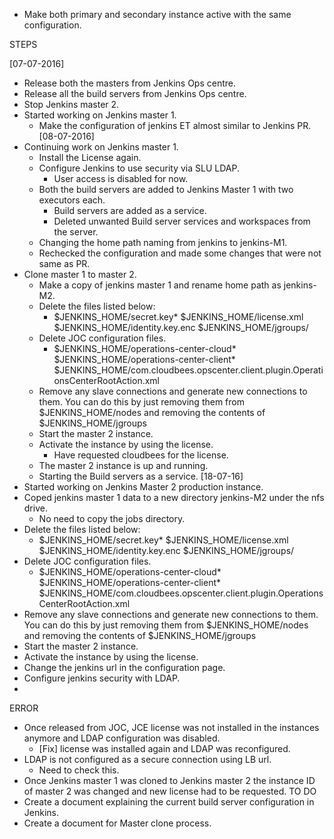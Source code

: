 * Make both primary and secondary instance active with the same configuration.

STEPS

[07-07-2016]
* Release both the masters from Jenkins Ops centre.
* Release all the build servers from Jenkins Ops centre.
* Stop Jenkins master 2.
* Started working on Jenkins master 1.
    * Make the configuration of jenkins ET almost similar to Jenkins PR.
[08-07-2016]
* Continuing work on Jenkins master 1.
    * Install the License again.
    * Configure Jenkins to use security via SLU LDAP.
        * User access is disabled for now.
    * Both the build servers are added to Jenkins Master 1 with two executors each.
        * Build servers are added as a service.
        * Deleted unwanted Build server services and workspaces from the server.
    * Changing the home path naming from jenkins to jenkins-M1.
    * Rechecked the configuration and made some changes that were not same as PR.
* Clone master 1 to master 2.
    * Make a copy of jenkins master 1 and rename home path as jenkins-M2.
    * Delete the files listed below:
        * $JENKINS_HOME/secret.key*
$JENKINS_HOME/license.xml
$JENKINS_HOME/identity.key.enc
$JENKINS_HOME/jgroups/
    * Delete JOC configuration files.
        * $JENKINS_HOME/operations-center-cloud*
$JENKINS_HOME/operations-center-client*
$JENKINS_HOME/com.cloudbees.opscenter.client.plugin.OperationsCenterRootAction.xml
    *  Remove any slave connections and generate new connections to them. You can do this by just removing them from $JENKINS_HOME/nodes and removing the contents of $JENKINS_HOME/jgroups
    * Start the master 2 instance.
    * Activate the instance by using the license.
        * Have requested cloudbees for the license.
    * The master 2 instance is up and running.
    * Starting the Build servers as a service.
[18-07-16]
* Started working on Jenkins Master 2 production instance.
* Coped jenkins master 1 data to a new directory jenkins-M2 under the nfs drive.
    * No need to copy the jobs directory.
* Delete the files listed below:
    * $JENKINS_HOME/secret.key*
$JENKINS_HOME/license.xml
$JENKINS_HOME/identity.key.enc
$JENKINS_HOME/jgroups/
* Delete JOC configuration files.
    * $JENKINS_HOME/operations-center-cloud*
           $JENKINS_HOME/operations-center-client*
           $JENKINS_HOME/com.cloudbees.opscenter.client.plugin.OperationsCenterRootAction.xml
* Remove any slave connections and generate new connections to them. You can do this by just removing them from $JENKINS_HOME/nodes and removing the contents of $JENKINS_HOME/jgroups
* Start the master 2 instance.
* Activate the instance by using the license.
* Change the jenkins url in the configuration page.
* Configure jenkins security with LDAP.
* 

ERROR
* Once released from JOC, JCE license was not installed in the instances anymore and LDAP configuration was disabled.
    * [Fix] license was installed again and LDAP was reconfigured.
* LDAP is not configured as a secure connection using LB url.
    * Need to check this.
* Once Jenkins master 1 was cloned to Jenkins master 2 the instance ID of master 2 was changed and new license had to be requested.
TO DO
* Create a document explaining the current build server configuration in Jenkins.
* Create a document for Master clone process.